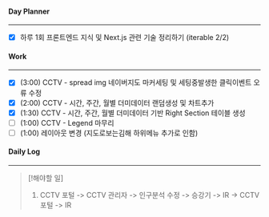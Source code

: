 
#### Day Planner
---
- [x] 하루 1회 프론트엔드 지식 및 Next.js 관련 기술 정리하기 (iterable 2/2)


#### Work
---
- [x] (3:00) CCTV - spread img 네이버지도 마커세팅 및 세팅중발생한 클릭이벤트 오류 수정
- [x] (2:00) CCTV - 시간, 주간, 월별 더미데이터 랜덤생성 및 차트추가
- [x] (1:30) CCTV - 시간, 주간, 월별 더미데이터 기반 Right Section 테이블 생성
- [ ] (1:00) CCTV - Legend 마무리
- [ ] (1:00) 레이아웃 변경 (지도로보는김해 하위메뉴 추가로 인함)

#### Daily Log
---
> [!해야할 일]
> 1. CCTV 포털 -> CCTV 관리자 -> 인구분석 수정 -> 승강기 -> IR -> CCTV 포털 -> IR

